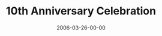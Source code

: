 ---
layout: message
category: message
series: "10th Anniversary"
title: "10th Anniversary Celebration"
date: 2006-03-26-00-00
message_id: 76
audio: "http://s3.amazonaws.com/crossroads-media/message/audio/10th_Anniversary_03-26-06.mp3"
audio-duration: "24:35"
explicit: false
---